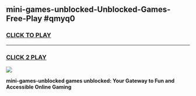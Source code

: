 
## mini-games-unblocked-Unblocked-Games-Free-Play #qmyq0
<h3>
<a href="https://us.freeplayer.one?title=mini-games-unblocked&ref=9M">CLICK TO PLAY</a></h3>
<hr>

<h3>
<a href="https://us.freeplayer.one?title=mini-games-unblocked&ref=9M">CLICK 2 PLAY</a>
  
</h3>

<a href="https://us.freeplayer.one?title=mini-games-unblocked&ref=9M"><img src="https://clearcache.store/games.png"></a>


**mini-games-unblocked games unblocked: Your Gateway to Fun and Accessible Online Gaming**
